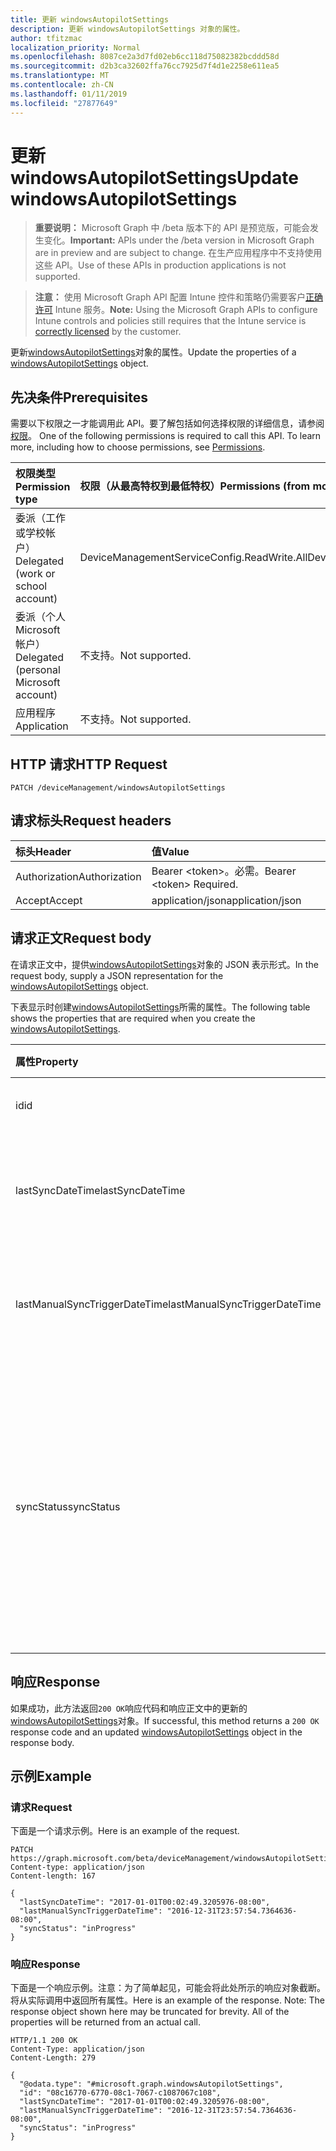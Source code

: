 ```yaml
---
title: 更新 windowsAutopilotSettings
description: 更新 windowsAutopilotSettings 对象的属性。
author: tfitzmac
localization_priority: Normal
ms.openlocfilehash: 8087ce2a3d7fd02eb6cc118d75082382bcddd58d
ms.sourcegitcommit: d2b3ca32602ffa76cc7925d7f4d1e2258e611ea5
ms.translationtype: MT
ms.contentlocale: zh-CN
ms.lasthandoff: 01/11/2019
ms.locfileid: "27877649"
---
```

# <a name="update-windowsautopilotsettings"></a><span data-ttu-id="57eae-103">更新 windowsAutopilotSettings</span><span class="sxs-lookup"><span data-stu-id="57eae-103">Update windowsAutopilotSettings</span></span>

> <span data-ttu-id="57eae-104">**重要说明：** Microsoft Graph 中 /beta 版本下的 API 是预览版，可能会发生变化。</span><span class="sxs-lookup"><span data-stu-id="57eae-104">**Important:** APIs under the /beta version in Microsoft Graph are in preview and are subject to change.</span></span> <span data-ttu-id="57eae-105">在生产应用程序中不支持使用这些 API。</span><span class="sxs-lookup"><span data-stu-id="57eae-105">Use of these APIs in production applications is not supported.</span></span>

> <span data-ttu-id="57eae-106">**注意：** 使用 Microsoft Graph API 配置 Intune 控件和策略仍需要客户[正确许可](https://go.microsoft.com/fwlink/?linkid=839381) Intune 服务。</span><span class="sxs-lookup"><span data-stu-id="57eae-106">**Note:** Using the Microsoft Graph APIs to configure Intune controls and policies still requires that the Intune service is [correctly licensed](https://go.microsoft.com/fwlink/?linkid=839381) by the customer.</span></span>

<span data-ttu-id="57eae-107">更新[windowsAutopilotSettings](../resources/intune-enrollment-windowsautopilotsettings.md)对象的属性。</span><span class="sxs-lookup"><span data-stu-id="57eae-107">Update the properties of a [windowsAutopilotSettings](../resources/intune-enrollment-windowsautopilotsettings.md) object.</span></span>
## <a name="prerequisites"></a><span data-ttu-id="57eae-108">先决条件</span><span class="sxs-lookup"><span data-stu-id="57eae-108">Prerequisites</span></span>
<span data-ttu-id="57eae-p102">需要以下权限之一才能调用此 API。要了解包括如何选择权限的详细信息，请参阅[权限](/graph/permissions-reference)。
</span><span class="sxs-lookup"><span data-stu-id="57eae-p102">One of the following permissions is required to call this API. To learn more, including how to choose permissions, see [Permissions](/graph/permissions-reference).</span></span>

|<span data-ttu-id="57eae-111">权限类型</span><span class="sxs-lookup"><span data-stu-id="57eae-111">Permission type</span></span>|<span data-ttu-id="57eae-112">权限（从最高特权到最低特权）</span><span class="sxs-lookup"><span data-stu-id="57eae-112">Permissions (from most to least privileged)</span></span>|
|:---|:---|
|<span data-ttu-id="57eae-113">委派（工作或学校帐户）</span><span class="sxs-lookup"><span data-stu-id="57eae-113">Delegated (work or school account)</span></span>|<span data-ttu-id="57eae-114">DeviceManagementServiceConfig.ReadWrite.All</span><span class="sxs-lookup"><span data-stu-id="57eae-114">DeviceManagementServiceConfig.ReadWrite.All</span></span>|
|<span data-ttu-id="57eae-115">委派（个人 Microsoft 帐户）</span><span class="sxs-lookup"><span data-stu-id="57eae-115">Delegated (personal Microsoft account)</span></span>|<span data-ttu-id="57eae-116">不支持。</span><span class="sxs-lookup"><span data-stu-id="57eae-116">Not supported.</span></span>|
|<span data-ttu-id="57eae-117">应用程序</span><span class="sxs-lookup"><span data-stu-id="57eae-117">Application</span></span>|<span data-ttu-id="57eae-118">不支持。</span><span class="sxs-lookup"><span data-stu-id="57eae-118">Not supported.</span></span>|

## <a name="http-request"></a><span data-ttu-id="57eae-119">HTTP 请求</span><span class="sxs-lookup"><span data-stu-id="57eae-119">HTTP Request</span></span>
<!-- {
  "blockType": "ignored"
}
-->
``` http
PATCH /deviceManagement/windowsAutopilotSettings
```

## <a name="request-headers"></a><span data-ttu-id="57eae-120">请求标头</span><span class="sxs-lookup"><span data-stu-id="57eae-120">Request headers</span></span>
|<span data-ttu-id="57eae-121">标头</span><span class="sxs-lookup"><span data-stu-id="57eae-121">Header</span></span>|<span data-ttu-id="57eae-122">值</span><span class="sxs-lookup"><span data-stu-id="57eae-122">Value</span></span>|
|:---|:---|
|<span data-ttu-id="57eae-123">Authorization</span><span class="sxs-lookup"><span data-stu-id="57eae-123">Authorization</span></span>|<span data-ttu-id="57eae-124">Bearer &lt;token&gt;。必需。</span><span class="sxs-lookup"><span data-stu-id="57eae-124">Bearer &lt;token&gt; Required.</span></span>|
|<span data-ttu-id="57eae-125">Accept</span><span class="sxs-lookup"><span data-stu-id="57eae-125">Accept</span></span>|<span data-ttu-id="57eae-126">application/json</span><span class="sxs-lookup"><span data-stu-id="57eae-126">application/json</span></span>|

## <a name="request-body"></a><span data-ttu-id="57eae-127">请求正文</span><span class="sxs-lookup"><span data-stu-id="57eae-127">Request body</span></span>
<span data-ttu-id="57eae-128">在请求正文中，提供[windowsAutopilotSettings](../resources/intune-enrollment-windowsautopilotsettings.md)对象的 JSON 表示形式。</span><span class="sxs-lookup"><span data-stu-id="57eae-128">In the request body, supply a JSON representation for the [windowsAutopilotSettings](../resources/intune-enrollment-windowsautopilotsettings.md) object.</span></span>

<span data-ttu-id="57eae-129">下表显示时创建[windowsAutopilotSettings](../resources/intune-enrollment-windowsautopilotsettings.md)所需的属性。</span><span class="sxs-lookup"><span data-stu-id="57eae-129">The following table shows the properties that are required when you create the [windowsAutopilotSettings](../resources/intune-enrollment-windowsautopilotsettings.md).</span></span>

|<span data-ttu-id="57eae-130">属性</span><span class="sxs-lookup"><span data-stu-id="57eae-130">Property</span></span>|<span data-ttu-id="57eae-131">类型</span><span class="sxs-lookup"><span data-stu-id="57eae-131">Type</span></span>|<span data-ttu-id="57eae-132">说明</span><span class="sxs-lookup"><span data-stu-id="57eae-132">Description</span></span>|
|:---|:---|:---|
|<span data-ttu-id="57eae-133">id</span><span class="sxs-lookup"><span data-stu-id="57eae-133">id</span></span>|<span data-ttu-id="57eae-134">字符串</span><span class="sxs-lookup"><span data-stu-id="57eae-134">String</span></span>|<span data-ttu-id="57eae-135">对象的 GUID</span><span class="sxs-lookup"><span data-stu-id="57eae-135">The GUID for the object</span></span>|
|<span data-ttu-id="57eae-136">lastSyncDateTime</span><span class="sxs-lookup"><span data-stu-id="57eae-136">lastSyncDateTime</span></span>|<span data-ttu-id="57eae-137">DateTimeOffset</span><span class="sxs-lookup"><span data-stu-id="57eae-137">DateTimeOffset</span></span>|<span data-ttu-id="57eae-138">最后一个数据同步与 DD 服务的日期时间。</span><span class="sxs-lookup"><span data-stu-id="57eae-138">Last data sync date time with DDS service.</span></span>|
|<span data-ttu-id="57eae-139">lastManualSyncTriggerDateTime</span><span class="sxs-lookup"><span data-stu-id="57eae-139">lastManualSyncTriggerDateTime</span></span>|<span data-ttu-id="57eae-140">DateTimeOffset</span><span class="sxs-lookup"><span data-stu-id="57eae-140">DateTimeOffset</span></span>|<span data-ttu-id="57eae-141">最后一个数据同步与 DD 服务的日期时间。</span><span class="sxs-lookup"><span data-stu-id="57eae-141">Last data sync date time with DDS service.</span></span>|
|<span data-ttu-id="57eae-142">syncStatus</span><span class="sxs-lookup"><span data-stu-id="57eae-142">syncStatus</span></span>|[<span data-ttu-id="57eae-143">windowsAutopilotSyncStatus</span><span class="sxs-lookup"><span data-stu-id="57eae-143">windowsAutopilotSyncStatus</span></span>](../resources/intune-enrollment-windowsautopilotsyncstatus.md)|<span data-ttu-id="57eae-144">指示与设备数据同步 (DD) 服务的同步状态。</span><span class="sxs-lookup"><span data-stu-id="57eae-144">Indicates the status of sync with Device data sync (DDS) service.</span></span> <span data-ttu-id="57eae-145">可取值为：`unknown`、`inProgress`、`completed`、`failed`。</span><span class="sxs-lookup"><span data-stu-id="57eae-145">Possible values are: `unknown`, `inProgress`, `completed`, `failed`.</span></span>|



## <a name="response"></a><span data-ttu-id="57eae-146">响应</span><span class="sxs-lookup"><span data-stu-id="57eae-146">Response</span></span>
<span data-ttu-id="57eae-147">如果成功，此方法返回`200 OK`响应代码和响应正文中的更新的[windowsAutopilotSettings](../resources/intune-enrollment-windowsautopilotsettings.md)对象。</span><span class="sxs-lookup"><span data-stu-id="57eae-147">If successful, this method returns a `200 OK` response code and an updated [windowsAutopilotSettings](../resources/intune-enrollment-windowsautopilotsettings.md) object in the response body.</span></span>

## <a name="example"></a><span data-ttu-id="57eae-148">示例</span><span class="sxs-lookup"><span data-stu-id="57eae-148">Example</span></span>
### <a name="request"></a><span data-ttu-id="57eae-149">请求</span><span class="sxs-lookup"><span data-stu-id="57eae-149">Request</span></span>
<span data-ttu-id="57eae-150">下面是一个请求示例。</span><span class="sxs-lookup"><span data-stu-id="57eae-150">Here is an example of the request.</span></span>
``` http
PATCH https://graph.microsoft.com/beta/deviceManagement/windowsAutopilotSettings
Content-type: application/json
Content-length: 167

{
  "lastSyncDateTime": "2017-01-01T00:02:49.3205976-08:00",
  "lastManualSyncTriggerDateTime": "2016-12-31T23:57:54.7364636-08:00",
  "syncStatus": "inProgress"
}
```

### <a name="response"></a><span data-ttu-id="57eae-151">响应</span><span class="sxs-lookup"><span data-stu-id="57eae-151">Response</span></span>
<span data-ttu-id="57eae-p104">下面是一个响应示例。注意：为了简单起见，可能会将此处所示的响应对象截断。将从实际调用中返回所有属性。</span><span class="sxs-lookup"><span data-stu-id="57eae-p104">Here is an example of the response. Note: The response object shown here may be truncated for brevity. All of the properties will be returned from an actual call.</span></span>
``` http
HTTP/1.1 200 OK
Content-Type: application/json
Content-Length: 279

{
  "@odata.type": "#microsoft.graph.windowsAutopilotSettings",
  "id": "08c16770-6770-08c1-7067-c1087067c108",
  "lastSyncDateTime": "2017-01-01T00:02:49.3205976-08:00",
  "lastManualSyncTriggerDateTime": "2016-12-31T23:57:54.7364636-08:00",
  "syncStatus": "inProgress"
}
```






